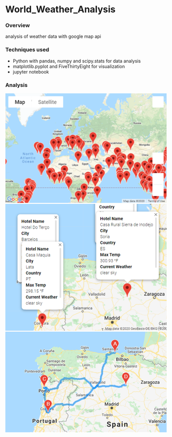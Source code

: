 # World_Weather_Analysis

### Overview 
analysis of weather data with google map api 

### Techniques used
- Python with pandas, numpy and scipy.stats for data analysis <br/>
- matplotlib.pyplot and FiveThirtyEight for visualization <br/>
- jupyter notebook 

### Analysis 
![Dream vacation location info on Google map](https://github.com/Juuune/World_Weather_Analysis/blob/master/Challenge/image/WeatherPy_vacation_map.png)
![Selected 4 cities for a trip](https://github.com/Juuune/World_Weather_Analysis/blob/master/Challenge/image/WeatherPy_travel_map_markers.png)
![Travel route with selected cities](https://github.com/Juuune/World_Weather_Analysis/blob/master/Challenge/image/WeatherPy_travel_map.png)
